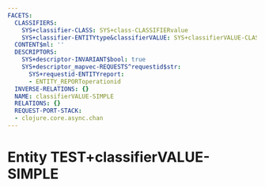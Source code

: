 ```yaml
---
FACETS:
  CLASSIFIERS:
    SYS+classifier-CLASS: SYS+class-CLASSIFIERvalue
    SYS+classifier-ENTITYtype&classifierVALUE: SYS+classifierVALUE-CLASSIFIERvalue
  CONTENT$ml: ''
  DESCRIPTORS:
    SYS+descriptor-INVARIANT$bool: true
    SYS+descriptor_mapvec-REQUESTS^requestid$str:
      SYS+requestid-ENTITYreport:
      - ENTITY_REPORToperationid
  INVERSE-RELATIONS: {}
  NAME: classifierVALUE-SIMPLE
  RELATIONS: {}
  REQUEST-PORT-STACK:
  - clojure.core.async.chan
---
```

# Entity TEST+classifierVALUE-SIMPLE

